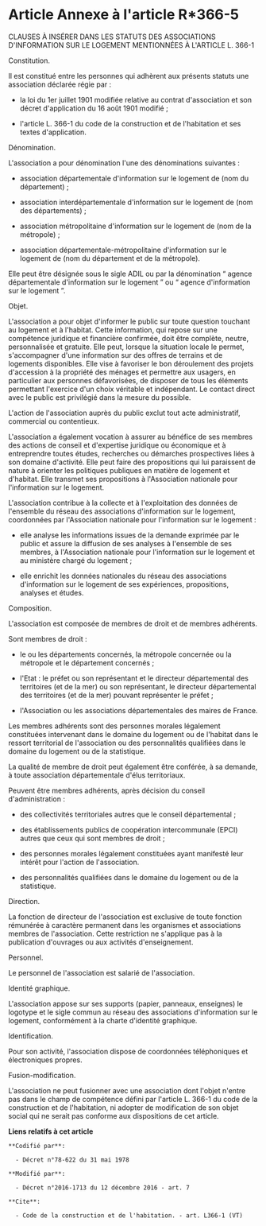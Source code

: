 # Article Annexe à l'article R*366-5

CLAUSES À INSÉRER DANS LES STATUTS DES ASSOCIATIONS D'INFORMATION SUR LE LOGEMENT MENTIONNÉES À L'ARTICLE L. 366-1 

Constitution. 

Il est constitué entre les personnes qui adhèrent aux présents statuts une association déclarée régie par :

- la loi du 1er juillet 1901 modifiée relative au contrat d'association et son décret d'application du 16 août 1901 modifié ;

- l'article L. 366-1 du code de la construction et de l'habitation et ses textes d'application. 

Dénomination. 

L'association a pour dénomination l'une des dénominations suivantes :

- association départementale d'information sur le logement de (nom du département) ;

- association interdépartementale d'information sur le logement de (nom des départements) ;

- association métropolitaine d'information sur le logement de (nom de la métropole) ;

- association départementale-métropolitaine d'information sur le logement de (nom du département et de la métropole). 

Elle peut être désignée sous le sigle ADIL ou par la dénomination “ agence départementale d'information sur le logement ” ou
“ agence d'information sur le logement ”. 

Objet. 

L'association a pour objet d'informer le public sur toute question touchant au logement et à l'habitat. Cette information,
qui repose sur une compétence juridique et financière confirmée, doit être complète, neutre, personnalisée et gratuite. Elle
peut, lorsque la situation locale le permet, s'accompagner d'une information sur des offres de terrains et de logements
disponibles. Elle vise à favoriser le bon déroulement des projets d'accession à la propriété des ménages et permettre aux
usagers, en particulier aux personnes défavorisées, de disposer de tous les éléments permettant l'exercice d'un choix
véritable et indépendant. Le contact direct avec le public est privilégié dans la mesure du possible. 

L'action de l'association auprès du public exclut tout acte administratif, commercial ou contentieux. 

L'association a également vocation à assurer au bénéfice de ses membres des actions de conseil et d'expertise juridique ou
économique et à entreprendre toutes études, recherches ou démarches prospectives liées à son domaine d'activité. Elle peut
faire des propositions qui lui paraissent de nature à orienter les politiques publiques en matière de logement et d'habitat.
Elle transmet ses propositions à l'Association nationale pour l'information sur le logement. 

L'association contribue à la collecte et à l'exploitation des données de l'ensemble du réseau des associations d'information
sur le logement, coordonnées par l'Association nationale pour l'information sur le logement :

- elle analyse les informations issues de la demande exprimée par le public et assure la diffusion de ses analyses à
l'ensemble de ses membres, à l'Association nationale pour l'information sur le logement et au ministère chargé du logement ;

- elle enrichit les données nationales du réseau des associations d'information sur le logement de ses expériences,
propositions, analyses et études. 

Composition. 

L'association est composée de membres de droit et de membres adhérents. 

Sont membres de droit :

- le ou les départements concernés, la métropole concernée ou la métropole et le département concernés ;

- l'Etat : le préfet ou son représentant et le directeur départemental des territoires (et de la mer) ou son représentant, le
directeur départemental des territoires (et de la mer) pouvant représenter le préfet ;

- l'Association ou les associations départementales des maires de France. 

Les membres adhérents sont des personnes morales légalement constituées intervenant dans le domaine du logement ou de
l'habitat dans le ressort territorial de l'association ou des personnalités qualifiées dans le domaine du logement ou de la
statistique. 

La qualité de membre de droit peut également être conférée, à sa demande, à toute association départementale d'élus
territoriaux. 

Peuvent être membres adhérents, après décision du conseil d'administration :

- des collectivités territoriales autres que le conseil départemental ;

- des établissements publics de coopération intercommunale (EPCI) autres que ceux qui sont membres de droit ;

- des personnes morales légalement constituées ayant manifesté leur intérêt pour l'action de l'association.

- des personnalités qualifiées dans le domaine du logement ou de la statistique. 

Direction. 

La fonction de directeur de l'association est exclusive de toute fonction rémunérée à caractère permanent dans les organismes
et associations membres de l'association. Cette restriction ne s'applique pas à la publication d'ouvrages ou aux activités
d'enseignement. 

Personnel. 

Le personnel de l'association est salarié de l'association. 

Identité graphique. 

L'association appose sur ses supports (papier, panneaux, enseignes) le logotype et le sigle commun au réseau des associations
d'information sur le logement, conformément à la charte d'identité graphique. 

Identification. 

Pour son activité, l'association dispose de coordonnées téléphoniques et électroniques propres. 

Fusion-modification. 

L'association ne peut fusionner avec une association dont l'objet n'entre pas dans le champ de compétence défini par
l'article L. 366-1 du code de la construction et de l'habitation, ni adopter de modification de son objet social qui ne
serait pas conforme aux dispositions de cet article.

**Liens relatifs à cet article**

	**Codifié par**:

	  - Décret n°78-622 du 31 mai 1978

	**Modifié par**:

	  - Décret n°2016-1713 du 12 décembre 2016 - art. 7

	**Cite**:

	  - Code de la construction et de l'habitation. - art. L366-1 (VT)
